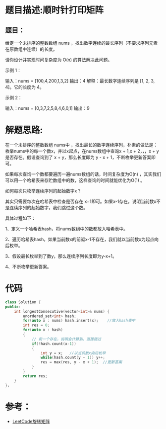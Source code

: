 # 题目描述:顺时针打印矩阵

## 题目：
给定一个未排序的整数数组 nums ，找出数字连续的最长序列（不要求序列元素在原数组中连续）的长度。

请你设计并实现时间复杂度为 O(n) 的算法解决此问题。

示例 1：

输入：nums = [100,4,200,1,3,2]
输出：4
解释：最长数字连续序列是 [1, 2, 3, 4]。它的长度为 4。


示例 2：

输入：nums = [0,3,7,2,5,8,4,6,0,1]
输出：9
  
  
# 解题思路:
  在一个未排序的整数数组 nums中 ，找出最长的数字连续序列，朴素的做法是：枚举nums中的每一个数x，并以x起点，在nums数组中查询x + 1,x + 2，，，x + y是否存在。假设查询到了 x + y，那么长度即为 y - x + 1，不断枚举更新答案即可。

如果每次查询一个数都要遍历一遍nums数组的话，时间复杂度为O(n) ，其实我们可以用一个哈希表来存贮数组中的数，这样查询的时间就能优化为O(1) 。

如何每次只枚举连续序列的起始数字x？

其实只需要每次在哈希表中检查是否存在 x−1即可。如果x-1存在，说明当前数x不是连续序列的起始数字，我们跳过这个数。

具体过程如下：

1、定义一个哈希表hash，将nums数组中的数都放入哈希表中。

2、遍历哈希表hash，如果当前数x的前驱x-1不存在，我们就以当前数x为起点向后枚举。

3、假设最长枚举到了数y，那么连续序列长度即为y-x+1。

4、不断枚举更新答案。

# 代码
```c++
class Solution {
public:
    int longestConsecutive(vector<int>& nums) {
        unordered_set<int> hash;
        for(auto x : nums) hash.insert(x);    //放入hash表中
        int res = 0;
        for(auto x : hash)
        {
            // 前一个存在，说明会计算到，直接跳过
            if(!hash.count(x-1))
            {
                int y = x;   //以当前数x向后枚举
                while(hash.count(y + 1)) y++;
                res = max(res, y - x + 1);  //更新答案
            }
        }
        return res;
    }
};

```

# 参考：
   - [LeetCode旋转矩阵](https://github.com/bryceustc/LeetCode_Note/blob/master/cpp/Spiral-Matrix/README.md) 

